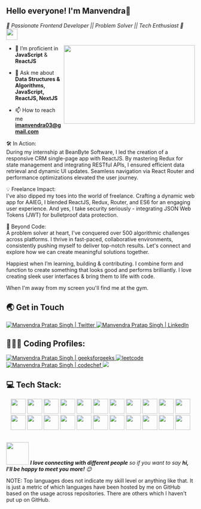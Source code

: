 ## Hello everyone! I'm Manvendra👋
<p><em>🚀 Passionate Frontend Developer || Problem Solver || Tech Enthusiast 🌟
    <img src="https://media.giphy.com/media/WUlplcMpOCEmTGBtBW/giphy.gif" width="30"> 
</em></p>

<img align="right" src="https://camo.githubusercontent.com/683e2187241c641430216c864ce93fc5a0e0dfb232c5a01d1c54b54d63aa8cb2/68747470733a2f2f63646e2e6472696262626c652e636f6d2f75736572732f313136323037372f73637265656e73686f74732f333834383931342f70726f6772616d6d65722e676966" width="350" height="210">



- 🌱 I’m proficient in **JavaScript** & **ReactJS** <br />

- 💬 Ask me about **Data Structures & Algorithms, JavaScript, ReactJS, NextJS**

- 📫 How to reach me **imanvendra03@gmail.com**

🛠️ In Action:<br />
During my internship at BeanByte Software, I led the creation of a responsive CRM single-page app with ReactJS. By mastering Redux for state management and integrating RESTful APIs, I ensured efficient data retrieval and dynamic UI updates. Seamless navigation via React Router and performance optimizations elevated the user journey.

💡 Freelance Impact:<br />
I've also dipped my toes into the world of freelance. Crafting a dynamic web app for AAIEG, I blended ReactJS, Redux, Router, and ES6 for an engaging user experience. And yes, I take security seriously - integrating JSON Web Tokens (JWT) for bulletproof data protection.

🧠 Beyond Code:<br />
A problem solver at heart, I've conquered over 500 algorithmic challenges across platforms. I thrive in fast-paced, collaborative environments, consistently pushing myself to deliver top-notch results. Let's connect and explore how we can create meaningful solutions together.

Happiest when I’m learning, building & contributing. I combine form and function to create something that looks good and performs brilliantly. I love creating sleek user interfaces & bring them to life with code.

When I'm away from my screen you'll find me at the gym.

## 🌏 Get in Touch
<a href="https://twitter.com/manvendra__03">
  <img  alt="Manvendra Pratap Singh | Twitter "src="https://img.icons8.com/fluent/48/000000/twitter.png"/>
</a>
<a href="https://www.linkedin.com/in/imanvendra03/">
  <img  alt="Manvendra Pratap Singh | LinkedIn "src="https://img.icons8.com/fluent/48/000000/linkedin.png"/>
</a>


## 👨🏾‍💻 Coding Profiles:
<a href="https://auth.geeksforgeeks.org/user/singh03manvendra/practice">
  <img  alt="Manvendra Pratap Singh | geeksforgeeks "src="https://img.icons8.com/color/48/null/GeeksforGeeks.png"/>
</a>
<a href="https://leetcode.com/itsmanvendra/">
  <img alt = "leetcode" src="https://img.icons8.com/external-tal-revivo-shadow-tal-revivo/48/null/external-level-up-your-coding-skills-and-quickly-land-a-job-logo-shadow-tal-revivo.png"/>
</a>
<a href="https://www.codechef.com/users/imanvendra03">
  <img  alt="Manvendra Pratap Singh | codechef "src="https://img.icons8.com/fluency/48/null/codechef.png"/>
</a>
<a href="https://www.hackerrank.com/singh03manvendra">
 <img src="https://img.icons8.com/external-tal-revivo-color-tal-revivo/48/null/external-hackerrank-is-a-technology-company-that-focuses-on-competitive-programming-logo-color-tal-revivo.png"/>
 </a>

## 💻 Tech Stack:

<div align="center">

<img src="https://cdn.jsdelivr.net/gh/devicons/devicon/icons/html5/html5-original.svg" width=40 height=40  />
<img src="https://cdn.jsdelivr.net/gh/devicons/devicon/icons/css3/css3-original.svg" width=40 height=40/>
<img src="https://cdn.jsdelivr.net/gh/devicons/devicon/icons/javascript/javascript-original.svg" width=40 height=40/>
<img src="https://cdn.jsdelivr.net/gh/devicons/devicon/icons/bootstrap/bootstrap-plain.svg" width=40 height=40/>
<img src="https://cdn.jsdelivr.net/gh/devicons/devicon/icons/tailwindcss/tailwindcss-plain.svg"  width=40 height=40/>
<img src="https://cdn.jsdelivr.net/gh/devicons/devicon/icons/react/react-original.svg" width=40 height=40/>
<img src="https://cdn.jsdelivr.net/gh/devicons/devicon/icons/redux/redux-original.svg" width=40 height=40/>
<img src="https://cdn.jsdelivr.net/gh/devicons/devicon/icons/nextjs/nextjs-line.svg" width=40 height=40 />  
<img src="https://cdn.jsdelivr.net/gh/devicons/devicon/icons/python/python-original.svg" width=40 height=40 />
<img src="https://cdn.jsdelivr.net/gh/devicons/devicon/icons/cplusplus/cplusplus-original.svg" width=40 height=40/>
<img src="https://cdn.jsdelivr.net/gh/devicons/devicon/icons/c/c-original.svg" width=40 height=40 />
<img src="https://cdn.jsdelivr.net/gh/devicons/devicon/icons/mongodb/mongodb-original.svg" width=40 height=40/>
<img src="https://cdn.jsdelivr.net/gh/devicons/devicon/icons/mysql/mysql-original.svg" width=40 height=40/>
<img src="https://cdn.jsdelivr.net/gh/devicons/devicon/icons/npm/npm-original-wordmark.svg" width=40 height=40 />
<img src="https://cdn.jsdelivr.net/gh/devicons/devicon/icons/nodejs/nodejs-plain.svg" width=40 height=40 />
<img src="https://cdn.jsdelivr.net/gh/devicons/devicon/icons/figma/figma-original.svg" width=40 height=40/>
<img src="https://cdn.jsdelivr.net/gh/devicons/devicon/icons/sass/sass-original.svg" width=40 height=40 />
<img src="https://cdn.jsdelivr.net/gh/devicons/devicon/icons/selenium/selenium-original.svg" width=40 height=40/>     
<img src="https://cdn.jsdelivr.net/gh/devicons/devicon/icons/git/git-original.svg" width=40 height=40/>
<img src="https://cdn.jsdelivr.net/gh/devicons/devicon/icons/linux/linux-original.svg" width=40 height=40 />
<img src="https://cdn.jsdelivr.net/gh/devicons/devicon/icons/vscode/vscode-original.svg" width=40 height=40 />
<img src="https://cdn.jsdelivr.net/gh/devicons/devicon/icons/matlab/matlab-original.svg" width=40 height=40/>

</div>


##


##
<img src="https://media.giphy.com/media/LnQjpWaON8nhr21vNW/giphy.gif" width="60"> <em><b>I love connecting with different people</b> so if you want to say <b>hi, I'll be happy to meet you more!</b> 😊</em>



NOTE: Top languages does not indicate my skill level or anything like that. It is just a metric of which languages have been hosted by me on GitHub based on the usage across repositories. There are others which I haven't put up on GitHub.

